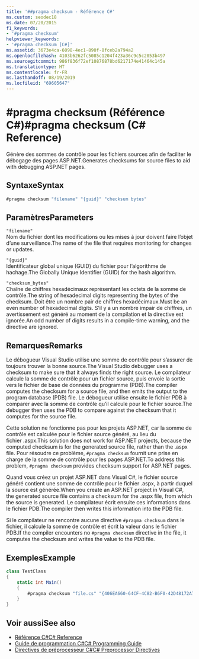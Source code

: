 ```yaml
---
title: '##pragma checksum - Référence C#'
ms.custom: seodec18
ms.date: 07/20/2015
f1_keywords:
- '#pragma checksum'
helpviewer_keywords:
- '#pragma checksum [C#]'
ms.assetid: 3673e4ca-6098-4ec1-890f-8fceb2a794a2
ms.openlocfilehash: 4103b6262fc5085c1204f423a36c9c5c2053b497
ms.sourcegitcommit: 986f836f72ef10876878bd6217174e41464c145a
ms.translationtype: HT
ms.contentlocale: fr-FR
ms.lasthandoff: 08/19/2019
ms.locfileid: "69605647"
---
```

# <a name="pragma-checksum-c-reference"></a><span data-ttu-id="ce85e-102">#pragma checksum (Référence C#)</span><span class="sxs-lookup"><span data-stu-id="ce85e-102">#pragma checksum (C# Reference)</span></span>
<span data-ttu-id="ce85e-103">Génère des sommes de contrôle pour les fichiers sources afin de faciliter le débogage des pages ASP.NET.</span><span class="sxs-lookup"><span data-stu-id="ce85e-103">Generates checksums for source files to aid with debugging ASP.NET pages.</span></span>  
  
## <a name="syntax"></a><span data-ttu-id="ce85e-104">Syntaxe</span><span class="sxs-lookup"><span data-stu-id="ce85e-104">Syntax</span></span>  
  
```csharp
#pragma checksum "filename" "{guid}" "checksum bytes"  
```  
  
## <a name="parameters"></a><span data-ttu-id="ce85e-105">Paramètres</span><span class="sxs-lookup"><span data-stu-id="ce85e-105">Parameters</span></span>  
 `"filename"`  
 <span data-ttu-id="ce85e-106">Nom du fichier dont les modifications ou les mises à jour doivent faire l’objet d’une surveillance.</span><span class="sxs-lookup"><span data-stu-id="ce85e-106">The name of the file that requires monitoring for changes or updates.</span></span>  
  
 `"{guid}"`  
 <span data-ttu-id="ce85e-107">Identificateur global unique (GUID) du fichier pour l’algorithme de hachage.</span><span class="sxs-lookup"><span data-stu-id="ce85e-107">The Globally Unique Identifier (GUID) for the hash algorithm.</span></span>  
  
 `"checksum_bytes"`  
 <span data-ttu-id="ce85e-108">Chaîne de chiffres hexadécimaux représentant les octets de la somme de contrôle.</span><span class="sxs-lookup"><span data-stu-id="ce85e-108">The string of hexadecimal digits representing the bytes of the checksum.</span></span> <span data-ttu-id="ce85e-109">Doit être un nombre pair de chiffres hexadécimaux.</span><span class="sxs-lookup"><span data-stu-id="ce85e-109">Must be an even number of hexadecimal digits.</span></span> <span data-ttu-id="ce85e-110">S’il y a un nombre impair de chiffres, un avertissement est généré au moment de la compilation et la directive est ignorée.</span><span class="sxs-lookup"><span data-stu-id="ce85e-110">An odd number of digits results in a compile-time warning, and the directive are ignored.</span></span>  
  
## <a name="remarks"></a><span data-ttu-id="ce85e-111">Remarques</span><span class="sxs-lookup"><span data-stu-id="ce85e-111">Remarks</span></span>  
 <span data-ttu-id="ce85e-112">Le débogueur Visual Studio utilise une somme de contrôle pour s’assurer de toujours trouver la bonne source.</span><span class="sxs-lookup"><span data-stu-id="ce85e-112">The Visual Studio debugger uses a checksum to make sure  that it always finds the right source.</span></span> <span data-ttu-id="ce85e-113">Le compilateur calcule la somme de contrôle pour un fichier source, puis envoie la sortie vers le fichier de base de données du programme (PDB).</span><span class="sxs-lookup"><span data-stu-id="ce85e-113">The compiler computes the checksum for a source file, and then emits the output to the program database (PDB) file.</span></span> <span data-ttu-id="ce85e-114">Le débogueur utilise ensuite le fichier PDB à comparer avec la somme de contrôle qu’il calcule pour le fichier source.</span><span class="sxs-lookup"><span data-stu-id="ce85e-114">The debugger then uses the PDB to compare against the checksum that it computes for the source file.</span></span>  
  
 <span data-ttu-id="ce85e-115">Cette solution ne fonctionne pas pour les projets ASP.NET, car la somme de contrôle est calculée pour le fichier source généré, au lieu du fichier .aspx.</span><span class="sxs-lookup"><span data-stu-id="ce85e-115">This solution does not work for ASP.NET projects, because the computed checksum is for the generated source file, rather than the .aspx file.</span></span> <span data-ttu-id="ce85e-116">Pour résoudre ce problème, `#pragma checksum` fournit une prise en charge de la somme de contrôle pour les pages ASP.NET.</span><span class="sxs-lookup"><span data-stu-id="ce85e-116">To address this problem, `#pragma checksum` provides checksum support for ASP.NET pages.</span></span>  
  
 <span data-ttu-id="ce85e-117">Quand vous créez un projet ASP.NET dans Visual C#, le fichier source généré contient une somme de contrôle pour le fichier .aspx, à partir duquel la source est générée.</span><span class="sxs-lookup"><span data-stu-id="ce85e-117">When you create an ASP.NET project in Visual C#, the generated source file contains a checksum for the .aspx file, from which the source is generated.</span></span> <span data-ttu-id="ce85e-118">Le compilateur écrit ensuite ces informations dans le fichier PDB.</span><span class="sxs-lookup"><span data-stu-id="ce85e-118">The compiler then writes this information into the PDB file.</span></span>  
  
 <span data-ttu-id="ce85e-119">Si le compilateur ne rencontre aucune directive `#pragma checksum` dans le fichier, il calcule la somme de contrôle et écrit la valeur dans le fichier PDB.</span><span class="sxs-lookup"><span data-stu-id="ce85e-119">If the compiler encounters no `#pragma checksum` directive in the file, it computes the checksum and writes the value to the PDB file.</span></span>  
  
## <a name="example"></a><span data-ttu-id="ce85e-120">Exemples</span><span class="sxs-lookup"><span data-stu-id="ce85e-120">Example</span></span>  
  
```csharp
class TestClass  
{  
    static int Main()  
    {  
        #pragma checksum "file.cs" "{406EA660-64CF-4C82-B6F0-42D48172A799}" "ab007f1d23d9" // New checksum  
    }  
}  
```  
  
## <a name="see-also"></a><span data-ttu-id="ce85e-121">Voir aussi</span><span class="sxs-lookup"><span data-stu-id="ce85e-121">See also</span></span>

- [<span data-ttu-id="ce85e-122">Référence C#</span><span class="sxs-lookup"><span data-stu-id="ce85e-122">C# Reference</span></span>](../index.md)
- [<span data-ttu-id="ce85e-123">Guide de programmation C#</span><span class="sxs-lookup"><span data-stu-id="ce85e-123">C# Programming Guide</span></span>](../../programming-guide/index.md)
- [<span data-ttu-id="ce85e-124">Directives de préprocesseur C#</span><span class="sxs-lookup"><span data-stu-id="ce85e-124">C# Preprocessor Directives</span></span>](./index.md)
